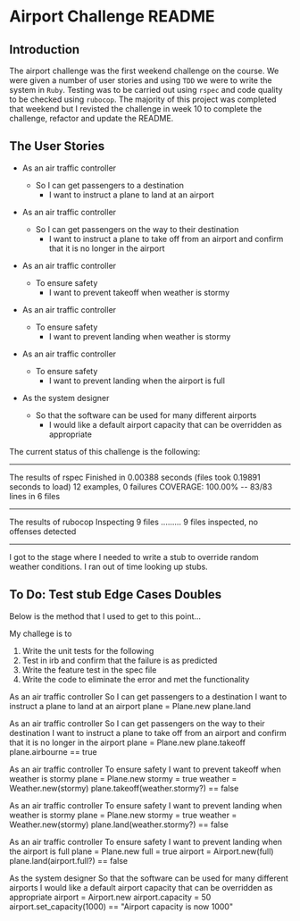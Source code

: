 # Airport Challenge README

## Introduction
The airport challenge was the first weekend challenge on the course. We were given a number of user stories and using `TDD` we were to write the system in `Ruby`. Testing was to be carried out using `rspec` and code quality to be checked using `rubocop`.
The majority of this project was completed that weekend but I revisted the challenge in week 10 to complete the challenge, refactor and update the README.

## The User Stories
- As an air traffic controller 
  - So I can get passengers to a destination 
    - I want to instruct a plane to land at an airport

- As an air traffic controller 
  - So I can get passengers on the way to their destination 
    - I want to instruct a plane to take off from an airport and confirm that it is no longer in the airport

- As an air traffic controller 
  - To ensure safety 
    - I want to prevent takeoff when weather is stormy 

- As an air traffic controller 
  - To ensure safety 
    - I want to prevent landing when weather is stormy 

- As an air traffic controller 
  - To ensure safety 
    - I want to prevent landing when the airport is full 

- As the system designer
  - So that the software can be used for many different airports
    - I would like a default airport capacity that can be overridden as appropriate

The current status of this challenge is the following:

------------------------------------------------------------------------
The results of rspec
Finished in 0.00388 seconds (files took 0.19891 seconds to load)
12 examples, 0 failures
COVERAGE: 100.00% -- 83/83 lines in 6 files

------------------------------------------------------------------------
The results of rubocop
Inspecting 9 files
.........
9 files inspected, no offenses detected

------------------------------------------------------------------------
I got to the stage where I needed to write a stub to override random weather conditions.
I ran out of time looking up stubs.

To Do:
Test stub
Edge Cases
Doubles
------------------------------------------------------------------------
Below is the method that I used to get to this point...

My challege is to 

1. Write the unit tests for the following
2. Test in irb and confirm that the failure is as predicted
3. Write the feature test in the spec file 
4. Write the code to eliminate the error and met the functionality

As an air traffic controller 
So I can get passengers to a destination 
I want to instruct a plane to land at an airport
plane = Plane.new
plane.land

As an air traffic controller 
So I can get passengers on the way to their destination 
I want to instruct a plane to take off from an airport and confirm that it is no longer in the airport
plane = Plane.new
plane.takeoff
plane.airbourne == true

As an air traffic controller 
To ensure safety 
I want to prevent takeoff when weather is stormy 
plane = Plane.new
stormy = true
weather = Weather.new(stormy)
plane.takeoff(weather.stormy?) == false

As an air traffic controller 
To ensure safety 
I want to prevent landing when weather is stormy 
plane = Plane.new
stormy = true
weather = Weather.new(stormy)
plane.land(weather.stormy?) == false

As an air traffic controller 
To ensure safety 
I want to prevent landing when the airport is full 
plane = Plane.new
full = true
airport = Airport.new(full)
plane.land(airport.full?) == false

As the system designer
So that the software can be used for many different airports
I would like a default airport capacity that can be overridden as appropriate
airport = Airport.new
airport.capacity = 50
airport.set_capacity(1000) == "Airport capacity is now 1000"


